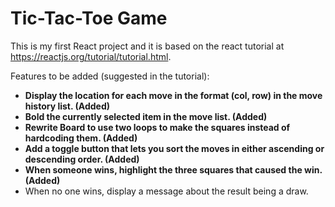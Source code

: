 # Tic-Tac-Toe Game

This is my first React project and it is based on the react tutorial at https://reactjs.org/tutorial/tutorial.html.

Features to be added (suggested in the tutorial):
- **Display the location for each move in the format (col, row) in the move history list. (Added)**
- **Bold the currently selected item in the move list. (Added)**
- **Rewrite Board to use two loops to make the squares instead of hardcoding them. (Added)**
- **Add a toggle button that lets you sort the moves in either ascending or descending order. (Added)**
- **When someone wins, highlight the three squares that caused the win. (Added)**
- When no one wins, display a message about the result being a draw.
